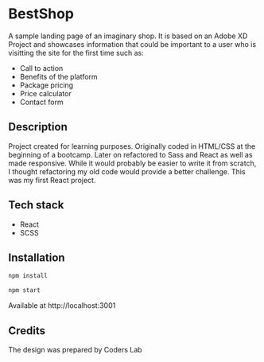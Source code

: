 # BestShop

A sample landing page of an imaginary shop. It is based on an Adobe XD Project and showcases information that could be important to a user who is visitting the site for the first time such as:

- Call to action
- Benefits of the platform
- Package pricing
- Price calculator
- Contact form

## Description

Project created for learning purposes. Originally coded in HTML/CSS at the beginning of a bootcamp. Later on refactored to Sass and React as well as made responsive. While it would probably be easier to write it from scratch, I thought refactoring my old code would provide a better challenge. This was my first React project.

## Tech stack

- React
- SCSS

## Installation
```sh
npm install
```
```sh
npm start
```
Available at http://localhost:3001


## Credits

The design was prepared by Coders Lab
